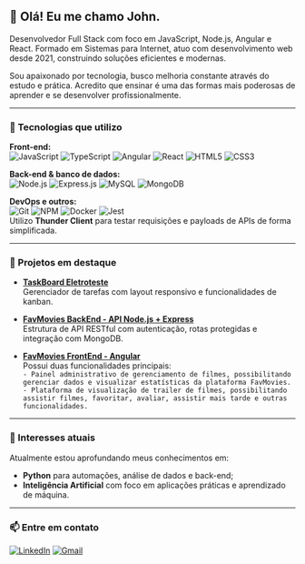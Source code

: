 ## 👋 Olá! Eu me chamo John.

Desenvolvedor Full Stack com foco em JavaScript, Node.js, Angular e React. Formado em Sistemas para Internet, atuo com desenvolvimento web desde 2021, construindo soluções eficientes e modernas.

Sou apaixonado por tecnologia, busco melhoria constante através do estudo e prática. Acredito que ensinar é uma das formas mais poderosas de aprender e se desenvolver profissionalmente.

---

### 🚀 Tecnologias que utilizo

**Front-end:**  
![JavaScript](https://img.shields.io/badge/JavaScript-323330?style=for-the-badge&logo=javascript&logoColor=F7DF1E)
![TypeScript](https://img.shields.io/badge/TypeScript-007ACC?style=for-the-badge&logo=typescript&logoColor=white)
![Angular](https://img.shields.io/badge/Angular-DD0031?style=for-the-badge&logo=angular&logoColor=white)
![React](https://img.shields.io/badge/React-20232A?style=for-the-badge&logo=react&logoColor=61DAFB)
![HTML5](https://img.shields.io/badge/HTML5-E34F26?style=for-the-badge&logo=html5&logoColor=white)
![CSS3](https://img.shields.io/badge/CSS3-1572B6?style=for-the-badge&logo=css3&logoColor=white)

**Back-end & banco de dados:**  
![Node.js](https://img.shields.io/badge/Node.js-43853D?style=for-the-badge&logo=node.js&logoColor=white)
![Express.js](https://img.shields.io/badge/Express.js-404D59?style=for-the-badge)
![MySQL](https://img.shields.io/badge/MySQL-00000F?style=for-the-badge&logo=mysql&logoColor=white)
![MongoDB](https://img.shields.io/badge/MongoDB-4EA94B?style=for-the-badge&logo=mongodb&logoColor=white)

**DevOps e outros:**  
![Git](https://img.shields.io/badge/git-%23F05033.svg?style=for-the-badge&logo=git&logoColor=white)
![NPM](https://img.shields.io/badge/NPM-%23000000.svg?style=for-the-badge&logo=npm&logoColor=white)
![Docker](https://img.shields.io/badge/docker-%230db7ed.svg?style=for-the-badge&logo=docker&logoColor=white)
![Jest](https://img.shields.io/badge/jest-C21325?style=for-the-badge&logo=jest&logoColor=white)
<br>Utilizo **Thunder Client** para testar requisições e payloads de APIs de forma simplificada.

---

### 🌟 Projetos em destaque

- [**TaskBoard Eletroteste**](https://github.com/johntvale/taskboard-eletroteste)
<br>Gerenciador de tarefas com layout responsivo e funcionalidades de kanban.

- [**FavMovies BackEnd - API Node.js + Express**](https://github.com/johntvale/api-nodejs-express)
<br>Estrutura de API RESTful com autenticação, rotas protegidas e integração com MongoDB.

- [**FavMovies FrontEnd - Angular**](https://github.com/johntvale/favmovies-frontend)
<br>Possui duas funcionalidades principais:
<br>`- Painel administrativo de gerenciamento de filmes, possibilitando gerenciar dados e visualizar estatísticas da plataforma FavMovies.`
<br>`- Plataforma de visualização de trailer de filmes, possibilitando assistir filmes, favoritar, avaliar, assistir mais tarde e outras funcionalidades.`

---

### 🧠 Interesses atuais

Atualmente estou aprofundando meus conhecimentos em:

- **Python** para automações, análise de dados e back-end;
- **Inteligência Artificial** com foco em aplicações práticas e aprendizado de máquina.

---

### 📫 Entre em contato

[![LinkedIn](https://img.shields.io/badge/LinkedIn-0077B5?style=for-the-badge&logo=linkedin&logoColor=white)](https://www.linkedin.com/in/jtvale/)
[![Gmail](https://img.shields.io/badge/Gmail-D14836?style=for-the-badge&logo=gmail&logoColor=white)](mailto:johntvale@gmail.com)
